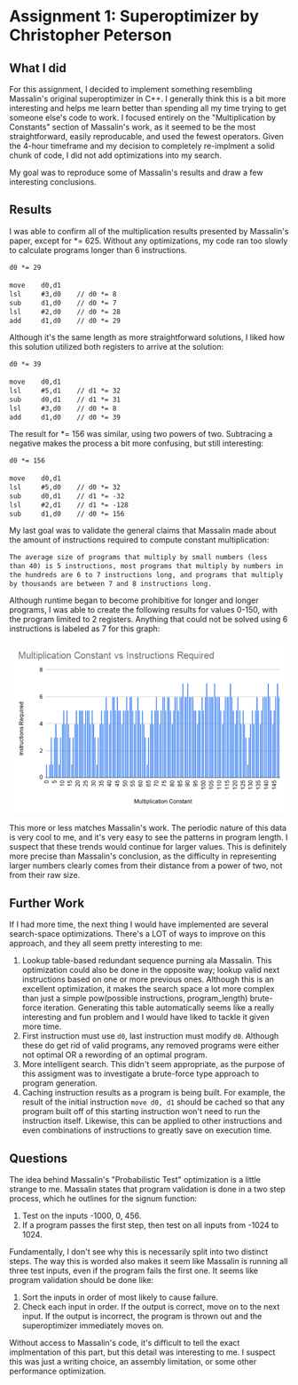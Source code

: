 # Assignment 1: Superoptimizer by Christopher Peterson

## What I did

For this assignment, I decided to implement something resembling Massalin's original superoptimizer in C++. I generally think this is a bit more interesting and helps me learn better than spending all my time trying to get someone else's code to work. I focused entirely on the "Multiplication by Constants" section of Massalin's work, as it seemed to be the most straightforward, easily reproducable, and used the fewest operators. Given the 4-hour timeframe and my decision to completely re-implment a solid chunk of code, I did not add optimizations into my search.

My goal was to reproduce some of Massalin's results and draw a few interesting conclusions.

## Results

I was able to confirm all of the multiplication results presented by Massalin's paper, except for *= 625. Without any optimizations, my code ran too slowly to calculate programs longer than 6 instructions.

```
d0 *= 29

move    d0,d1
lsl     #3,d0    // d0 *= 8
sub     d1,d0    // d0 *= 7
lsl     #2,d0    // d0 *= 28
add     d1,d0    // d0 *= 29
```

Although it's the same length as more straightforward solutions, I liked how this solution utilized both registers to arrive at the solution:

```
d0 *= 39

move    d0,d1
lsl     #5,d1    // d1 *= 32
sub     d0,d1    // d1 *= 31
lsl     #3,d0    // d0 *= 8
add     d1,d0    // d0 *= 39
```

The result for *= 156 was similar, using two powers of two. Subtracing a negative makes the process a bit more confusing, but still interesting:

```
d0 *= 156

move    d0,d1
lsl     #5,d0    // d0 *= 32
sub     d0,d1    // d1 *= -32
lsl     #2,d1    // d1 *= -128
sub     d1,d0    // d0 *= 156
```

My last goal was to validate the general claims that Massalin made about the amount of instructions required to compute constant multiplication:

```
The average size of programs that multiply by small numbers (less
than 40) is 5 instructions, most programs that multiply by numbers in
the hundreds are 6 to 7 instructions long, and programs that multiply
by thousands are between 7 and 8 instructions long.
```

Although runtime began to become prohibitive for longer and longer programs, I was able to create the following results for values 0-150, with the program limited to 2 registers. Anything that could not be solved using 6 instructions is labeled as 7 for this graph:

![results](https://github.com/cal-poly-csc530-2214/superoptimizer-Chris4a4/blob/main/Multiplication%20Constant%20vs%20Instructions%20Required.png?raw=true)

This more or less matches Massalin's work. The periodic nature of this data is very cool to me, and it's very easy to see the patterns in program length. I suspect that these trends would continue for larger values. This is definitely more precise than Massalin's conclusion, as the difficulty in representing larger numbers clearly comes from their distance from a power of two, not from their raw size.

## Further Work

If I had more time, the next thing I would have implemented are several search-space optimizations. There's a LOT of ways to improve on this approach, and they all seem pretty interesting to me:

1. Lookup table-based redundant sequence purning ala Massalin. This optimization could also be done in the opposite way; lookup valid next instructions based on one or more previous ones. Although this is an excellent optimization, it makes the search space a lot more complex than just a simple pow(possible instructions, program_length) brute-force iteration. Generating this table automatically seems like a really interesting and fun problem and I would have liked to tackle it given more time.
2. First instruction must use ``d0``, last instruction must modify ``d0``. Although these do get rid of valid programs, any removed programs were either not optimal OR a rewording of an optimal program.
3. More intelligent search. This didn't seem appropriate, as the purpose of this assigment was to investigate a brute-force type approach to program generation.
4. Caching instruction results as a program is being built. For example, the result of the initial instruction ``move d0, d1`` should be cached so that any program built off of this starting instruction won't need to run the instruction itself. Likewise, this can be applied to other instructions and even combinations of instructions to greatly save on execution time.

## Questions

The idea behind Massalin's "Probabilistic Test" optimization is a little strange to me. Massalin states that program validation is done in a two step process, which he outlines for the signum function:

1. Test on the inputs -1000, 0, 456.
2. If a program passes the first step, then test on all inputs from -1024 to 1024.

Fundamentally, I don't see why this is necessarily split into two distinct steps. The way this is worded also makes it seem like Massalin is running all three test inputs, even if the program fails the first one. It seems like program validation should be done like:

1. Sort the inputs in order of most likely to cause failure.
2. Check each input in order. If the output is correct, move on to the next input. If the output is incorrect, the program is thrown out and the superoptimizer immediately moves on.

Without access to Massalin's code, it's difficult to tell the exact implmentation of this part, but this detail was interesting to me. I suspect this was just a writing choice, an assembly limitation, or some other performance optimization.
